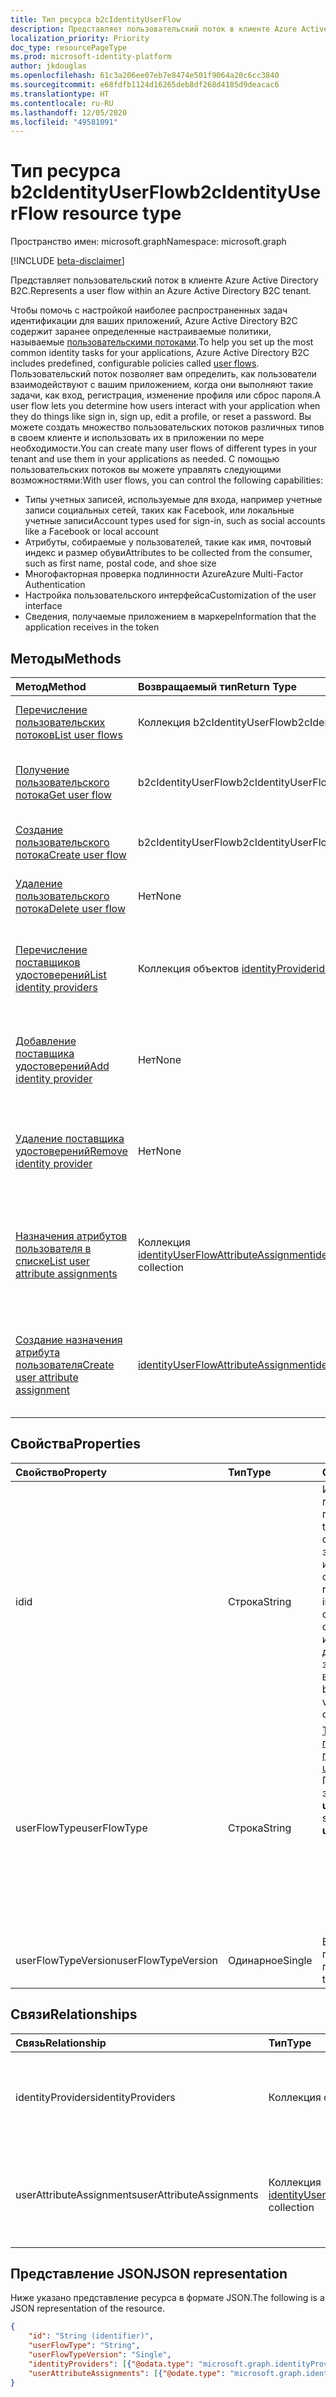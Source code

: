 ```yaml
---
title: Тип ресурса b2cIdentityUserFlow
description: Представляет пользовательский поток в клиенте Azure Active Directory B2C.
localization_priority: Priority
doc_type: resourcePageType
ms.prod: microsoft-identity-platform
author: jkdouglas
ms.openlocfilehash: 61c3a206ee07eb7e8474e501f9064a20c6cc3840
ms.sourcegitcommit: e68fdfb1124d16265deb8df268d4185d9deacac6
ms.translationtype: HT
ms.contentlocale: ru-RU
ms.lasthandoff: 12/05/2020
ms.locfileid: "49581091"
---
```

# <a name="b2cidentityuserflow-resource-type"></a><span data-ttu-id="eab6a-103">Тип ресурса b2cIdentityUserFlow</span><span class="sxs-lookup"><span data-stu-id="eab6a-103">b2cIdentityUserFlow resource type</span></span>

<span data-ttu-id="eab6a-104">Пространство имен: microsoft.graph</span><span class="sxs-lookup"><span data-stu-id="eab6a-104">Namespace: microsoft.graph</span></span>

[!INCLUDE [beta-disclaimer](../../includes/beta-disclaimer.md)]

<span data-ttu-id="eab6a-105">Представляет пользовательский поток в клиенте Azure Active Directory B2C.</span><span class="sxs-lookup"><span data-stu-id="eab6a-105">Represents a user flow within an Azure Active Directory B2C tenant.</span></span>

<span data-ttu-id="eab6a-106">Чтобы помочь с настройкой наиболее распространенных задач идентификации для ваших приложений, Azure Active Directory B2C содержит заранее определенные настраиваемые политики, называемые [пользовательскими потоками](/azure/active-directory-b2c/user-flow-overview).</span><span class="sxs-lookup"><span data-stu-id="eab6a-106">To help you set up the most common identity tasks for your applications, Azure Active Directory B2C includes predefined, configurable policies called [user flows](/azure/active-directory-b2c/user-flow-overview).</span></span> <span data-ttu-id="eab6a-107">Пользовательский поток позволяет вам определить, как пользователи взаимодействуют с вашим приложением, когда они выполняют такие задачи, как вход, регистрация, изменение профиля или сброс пароля.</span><span class="sxs-lookup"><span data-stu-id="eab6a-107">A user flow lets you determine how users interact with your application when they do things like sign in, sign up, edit a profile, or reset a password.</span></span> <span data-ttu-id="eab6a-108">Вы можете создать множество пользовательских потоков различных типов в своем клиенте и использовать их в приложении по мере необходимости.</span><span class="sxs-lookup"><span data-stu-id="eab6a-108">You can create many user flows of different types in your tenant and use them in your applications as needed.</span></span> <span data-ttu-id="eab6a-109">С помощью пользовательских потоков вы можете управлять следующими возможностями:</span><span class="sxs-lookup"><span data-stu-id="eab6a-109">With user flows, you can control the following capabilities:</span></span>

- <span data-ttu-id="eab6a-110">Типы учетных записей, используемые для входа, например учетные записи социальных сетей, таких как Facebook, или локальные учетные записи</span><span class="sxs-lookup"><span data-stu-id="eab6a-110">Account types used for sign-in, such as social accounts like a Facebook or local account</span></span>
- <span data-ttu-id="eab6a-111">Атрибуты, собираемые у пользователей, такие как имя, почтовый индекс и размер обуви</span><span class="sxs-lookup"><span data-stu-id="eab6a-111">Attributes to be collected from the consumer, such as first name, postal code, and shoe size</span></span>
- <span data-ttu-id="eab6a-112">Многофакторная проверка подлинности Azure</span><span class="sxs-lookup"><span data-stu-id="eab6a-112">Azure Multi-Factor Authentication</span></span>
- <span data-ttu-id="eab6a-113">Настройка пользовательского интерфейса</span><span class="sxs-lookup"><span data-stu-id="eab6a-113">Customization of the user interface</span></span>
- <span data-ttu-id="eab6a-114">Сведения, получаемые приложением в маркере</span><span class="sxs-lookup"><span data-stu-id="eab6a-114">Information that the application receives in the token</span></span>

## <a name="methods"></a><span data-ttu-id="eab6a-115">Методы</span><span class="sxs-lookup"><span data-stu-id="eab6a-115">Methods</span></span>

| <span data-ttu-id="eab6a-116">Метод</span><span class="sxs-lookup"><span data-stu-id="eab6a-116">Method</span></span>       | <span data-ttu-id="eab6a-117">Возвращаемый тип</span><span class="sxs-lookup"><span data-stu-id="eab6a-117">Return Type</span></span>  |<span data-ttu-id="eab6a-118">Описание</span><span class="sxs-lookup"><span data-stu-id="eab6a-118">Description</span></span>|
|:---------------|:--------|:----------|
|[<span data-ttu-id="eab6a-119">Перечисление пользовательских потоков</span><span class="sxs-lookup"><span data-stu-id="eab6a-119">List user flows</span></span>](../api/identitycontainer-list-b2cuserflows.md)|<span data-ttu-id="eab6a-120">Коллекция b2cIdentityUserFlow</span><span class="sxs-lookup"><span data-stu-id="eab6a-120">b2cIdentityUserFlow collection</span></span>|<span data-ttu-id="eab6a-121">Извлечение всех пользовательских потоков B2C.</span><span class="sxs-lookup"><span data-stu-id="eab6a-121">Retrieve all B2C user flows.</span></span>|
|[<span data-ttu-id="eab6a-122">Получение пользовательского потока</span><span class="sxs-lookup"><span data-stu-id="eab6a-122">Get user flow</span></span>](../api/b2cidentityuserflow-get.md)|<span data-ttu-id="eab6a-123">b2cIdentityUserFlow</span><span class="sxs-lookup"><span data-stu-id="eab6a-123">b2cIdentityUserFlow</span></span>|<span data-ttu-id="eab6a-124">Извлечение свойств пользовательского потока B2C.</span><span class="sxs-lookup"><span data-stu-id="eab6a-124">Retrieve properties of a B2C user flow.</span></span>|
|[<span data-ttu-id="eab6a-125">Создание пользовательского потока</span><span class="sxs-lookup"><span data-stu-id="eab6a-125">Create user flow</span></span>](../api/identitycontainer-post-b2cuserflows.md)|<span data-ttu-id="eab6a-126">b2cIdentityUserFlow</span><span class="sxs-lookup"><span data-stu-id="eab6a-126">b2cIdentityUserFlow</span></span>|<span data-ttu-id="eab6a-127">Создание пользовательского потока B2C.</span><span class="sxs-lookup"><span data-stu-id="eab6a-127">Create a new B2C user flow.</span></span>|
|[<span data-ttu-id="eab6a-128">Удаление пользовательского потока</span><span class="sxs-lookup"><span data-stu-id="eab6a-128">Delete user flow</span></span>](../api/b2cidentityuserflow-delete.md)|<span data-ttu-id="eab6a-129">Нет</span><span class="sxs-lookup"><span data-stu-id="eab6a-129">None</span></span>|<span data-ttu-id="eab6a-130">Удаление пользовательского потока B2C.</span><span class="sxs-lookup"><span data-stu-id="eab6a-130">Delete a B2C user flow.</span></span>|
|[<span data-ttu-id="eab6a-131">Перечисление поставщиков удостоверений</span><span class="sxs-lookup"><span data-stu-id="eab6a-131">List identity providers</span></span>](../api/b2cidentityuserflow-list-identityproviders.md)|<span data-ttu-id="eab6a-132">Коллекция объектов [identityProvider](../resources/identityProvider.md)</span><span class="sxs-lookup"><span data-stu-id="eab6a-132">[identityProvider](../resources/identityProvider.md) collection</span></span>|<span data-ttu-id="eab6a-133">Получение всех поставщиков удостоверений в пользовательском потоке B2C.</span><span class="sxs-lookup"><span data-stu-id="eab6a-133">Retrieve all identity providers in a B2C user flow.</span></span>|
|[<span data-ttu-id="eab6a-134">Добавление поставщика удостоверений</span><span class="sxs-lookup"><span data-stu-id="eab6a-134">Add identity provider</span></span>](../api/b2cidentityuserflow-post-identityproviders.md)|<span data-ttu-id="eab6a-135">Нет</span><span class="sxs-lookup"><span data-stu-id="eab6a-135">None</span></span>|<span data-ttu-id="eab6a-136">Добавление поставщика удостоверений в пользовательский поток B2C.</span><span class="sxs-lookup"><span data-stu-id="eab6a-136">Add an identity provider to a B2C user flow.</span></span>|
|[<span data-ttu-id="eab6a-137">Удаление поставщика удостоверений</span><span class="sxs-lookup"><span data-stu-id="eab6a-137">Remove identity provider</span></span>](../api/b2cidentityuserflow-delete-identityproviders.md)|<span data-ttu-id="eab6a-138">Нет</span><span class="sxs-lookup"><span data-stu-id="eab6a-138">None</span></span>|<span data-ttu-id="eab6a-139">Удаление поставщика удостоверений из пользовательского потока B2C.</span><span class="sxs-lookup"><span data-stu-id="eab6a-139">Remove an identity provider from a B2C user flow.</span></span>|
|[<span data-ttu-id="eab6a-140">Назначения атрибутов пользователя в списке</span><span class="sxs-lookup"><span data-stu-id="eab6a-140">List user attribute assignments</span></span>](../api/b2cidentityuserflow-list-userattributeassignments.md)|<span data-ttu-id="eab6a-141">Коллекция [identityUserFlowAttributeAssignment](../resources/identityuserflowattributeassignment.md)</span><span class="sxs-lookup"><span data-stu-id="eab6a-141">[identityUserFlowAttributeAssignment](../resources/identityuserflowattributeassignment.md) collection</span></span>|<span data-ttu-id="eab6a-142">Извлечение всех назначений атрибутов пользователя в потоке пользователей B2C.</span><span class="sxs-lookup"><span data-stu-id="eab6a-142">Retrieve all user attribute assignments in a B2C user flow.</span></span>|
|[<span data-ttu-id="eab6a-143">Создание назначения атрибута пользователя</span><span class="sxs-lookup"><span data-stu-id="eab6a-143">Create user attribute assignment</span></span>](../api/b2cidentityuserflow-post-userattributeassignments.md)|[<span data-ttu-id="eab6a-144">identityUserFlowAttributeAssignment</span><span class="sxs-lookup"><span data-stu-id="eab6a-144">identityUserFlowAttributeAssignment</span></span>](../resources/identityuserflowattributeassignment.md)|<span data-ttu-id="eab6a-145">Создание назначения атрибута пользователя в потоке пользователей B2C.</span><span class="sxs-lookup"><span data-stu-id="eab6a-145">Create a user attribute assignment in a B2C user flow.</span></span>|

## <a name="properties"></a><span data-ttu-id="eab6a-146">Свойства</span><span class="sxs-lookup"><span data-stu-id="eab6a-146">Properties</span></span>

|<span data-ttu-id="eab6a-147">Свойство</span><span class="sxs-lookup"><span data-stu-id="eab6a-147">Property</span></span>|<span data-ttu-id="eab6a-148">Тип</span><span class="sxs-lookup"><span data-stu-id="eab6a-148">Type</span></span>|<span data-ttu-id="eab6a-149">Описание</span><span class="sxs-lookup"><span data-stu-id="eab6a-149">Description</span></span>|
|:---------------|:--------|:----------|
|<span data-ttu-id="eab6a-150">id</span><span class="sxs-lookup"><span data-stu-id="eab6a-150">id</span></span>|<span data-ttu-id="eab6a-151">Строка</span><span class="sxs-lookup"><span data-stu-id="eab6a-151">String</span></span>|<span data-ttu-id="eab6a-152">Имя пользовательского потока.</span><span class="sxs-lookup"><span data-stu-id="eab6a-152">The name of the user flow.</span></span> <span data-ttu-id="eab6a-153">Это обязательное значение, не изменяемое после создания.</span><span class="sxs-lookup"><span data-stu-id="eab6a-153">This is a required value and is immutable after it's created.</span></span> <span data-ttu-id="eab6a-154">После создания перед именем будет добавлен префикс со значением `B2C_1_`.</span><span class="sxs-lookup"><span data-stu-id="eab6a-154">The name will be prefixed with the value of `B2C_1_` after creation.</span></span>|
|<span data-ttu-id="eab6a-155">userFlowType</span><span class="sxs-lookup"><span data-stu-id="eab6a-155">userFlowType</span></span>|<span data-ttu-id="eab6a-156">Строка</span><span class="sxs-lookup"><span data-stu-id="eab6a-156">String</span></span>|<span data-ttu-id="eab6a-157">[Тип пользовательского потока](/azure/active-directory-b2c/user-flow-versions).</span><span class="sxs-lookup"><span data-stu-id="eab6a-157">The [type of user flow](/azure/active-directory-b2c/user-flow-versions).</span></span> <span data-ttu-id="eab6a-158">Поддерживаемые значения для **userFlowType**:</span><span class="sxs-lookup"><span data-stu-id="eab6a-158">The supported values for **userFlowType** are:</span></span><br/><ul><li>`signUp`</li><li>`signIn`</li><li>`signUpOrSignIn`</li><li>`passwordReset`</li><li>`profileUpdate`</li><li>`resourceOwner`</li>|
|<span data-ttu-id="eab6a-159">userFlowTypeVersion</span><span class="sxs-lookup"><span data-stu-id="eab6a-159">userFlowTypeVersion</span></span>|<span data-ttu-id="eab6a-160">Одинарное</span><span class="sxs-lookup"><span data-stu-id="eab6a-160">Single</span></span>|<span data-ttu-id="eab6a-161">Версия пользовательского потока.</span><span class="sxs-lookup"><span data-stu-id="eab6a-161">The version of the user flow.</span></span>|

## <a name="relationships"></a><span data-ttu-id="eab6a-162">Связи</span><span class="sxs-lookup"><span data-stu-id="eab6a-162">Relationships</span></span>

| <span data-ttu-id="eab6a-163">Связь</span><span class="sxs-lookup"><span data-stu-id="eab6a-163">Relationship</span></span>       | <span data-ttu-id="eab6a-164">Тип</span><span class="sxs-lookup"><span data-stu-id="eab6a-164">Type</span></span>  |<span data-ttu-id="eab6a-165">Описание</span><span class="sxs-lookup"><span data-stu-id="eab6a-165">Description</span></span>|
|:---------------|:--------|:----------|
|<span data-ttu-id="eab6a-166">identityProviders</span><span class="sxs-lookup"><span data-stu-id="eab6a-166">identityProviders</span></span>|<span data-ttu-id="eab6a-167">Коллекция объектов [identityProvider](../resources/identityprovider.md)</span><span class="sxs-lookup"><span data-stu-id="eab6a-167">[identityProvider](../resources/identityprovider.md) collection</span></span>|<span data-ttu-id="eab6a-168">Поставщики удостоверений, включенные в пользовательский поток.</span><span class="sxs-lookup"><span data-stu-id="eab6a-168">The identity providers included in the user flow.</span></span>|
|<span data-ttu-id="eab6a-169">userAttributeAssignments</span><span class="sxs-lookup"><span data-stu-id="eab6a-169">userAttributeAssignments</span></span>|<span data-ttu-id="eab6a-170">Коллекция [identityUserFlowAttributeAssignment](../resources/identityuserflowattributeassignment.md)</span><span class="sxs-lookup"><span data-stu-id="eab6a-170">[identityUserFlowAttributeAssignment](../resources/identityuserflowattributeassignment.md) collection</span></span>|<span data-ttu-id="eab6a-171">Назначения атрибутов пользователя, включенные в поток пользователей.</span><span class="sxs-lookup"><span data-stu-id="eab6a-171">The user attribute assignments included in the user flow.</span></span>|

## <a name="json-representation"></a><span data-ttu-id="eab6a-172">Представление JSON</span><span class="sxs-lookup"><span data-stu-id="eab6a-172">JSON representation</span></span>

<span data-ttu-id="eab6a-173">Ниже указано представление ресурса в формате JSON.</span><span class="sxs-lookup"><span data-stu-id="eab6a-173">The following is a JSON representation of the resource.</span></span>

<!-- {
  "blockType": "resource",
  "@odata.type": "microsoft.graph.b2cIdentityUserFlow",
  "optionalProperties": [],
  "keyProperty": "id"
} -->

```json
{
    "id": "String (identifier)",
    "userFlowType": "String",
    "userFlowTypeVersion": "Single",
    "identityProviders": [{"@odata.type": "microsoft.graph.identityProvider"}],
    "userAttributeAssignments": [{"@odate.type": "microsoft.graph.identityUserFlowAttributeAssignment"}]
}
```
